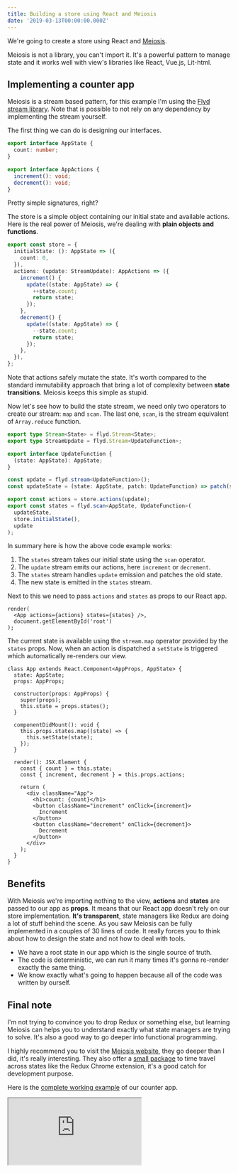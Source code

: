```yaml
---
title: Building a store using React and Meiosis
date: '2019-03-13T00:00:00.000Z'
---
```


We're going to create a store using React and [Meiosis](https://meiosis.js.org/).

Meiosis is not a library, you can't import it. It's a powerful pattern to manage state and it works well with view's libraries like React, Vue.js, Lit-html.

## Implementing a counter app

Meiosis is a stream based pattern, for this example I'm using the [Flyd stream library](https://github.com/paldepind/flyd). Note that is possible to not rely on any dependency by implementing the stream yourself.

The first thing we can do is designing our interfaces.

```typescript
export interface AppState {
  count: number;
}

export interface AppActions {
  increment(): void;
  decrement(): void;
}
```

Pretty simple signatures, right?

The store is a simple object containing our initial state and available actions. Here is the real power of Meiosis, we're dealing with **plain objects and functions**.

```typescript
export const store = {
  initialState: (): AppState => ({
    count: 0,
  }),
  actions: (update: StreamUpdate): AppActions => ({
    increment() {
      update((state: AppState) => {
        ++state.count;
        return state;
      });
    },
    decrement() {
      update((state: AppState) => {
        --state.count;
        return state;
      });
    },
  }),
};
```

Note that actions safely mutate the state. It's worth compared to the standard immutability approach that bring a lot of complexity between **state transitions**. Meiosis keeps this simple as stupid.

Now let's see how to build the state stream, we need only two operators to create our stream: `map` and `scan`. The last one, `scan`, is the stream equivalent of `Array.reduce` function.

```typescript
export type Stream<State> = flyd.Stream<State>;
export type StreamUpdate = flyd.Stream<UpdateFunction>;

export interface UpdateFunction {
  (state: AppState): AppState;
}

const update = flyd.stream<UpdateFunction>();
const updateState = (state: AppState, patch: UpdateFunction) => patch(state);

export const actions = store.actions(update);
export const states = flyd.scan<AppState, UpdateFunction>(
  updateState,
  store.initialState(),
  update
);
```

In summary here is how the above code example works:

1. The `states` stream takes our initial state using the `scan` operator.
2. The `update` stream emits our actions, here `increment` or `decrement`.
3. The `states` stream handles `update` emission and patches the old state.
4. The new state is emitted in the `states` stream.

Next to this we need to pass `actions` and `states` as props to our React app.

```tsx
render(
  <App actions={actions} states={states} />,
  document.getElementById('root')
);
```

The current state is available using the `stream.map` operator provided by the `states` props. Now, when an action is dispatched a `setState` is triggered which automatically re-renders our view.

```tsx
class App extends React.Component<AppProps, AppState> {
  state: AppState;
  props: AppProps;

  constructor(props: AppProps) {
    super(props);
    this.state = props.states();
  }

  componentDidMount(): void {
    this.props.states.map((state) => {
      this.setState(state);
    });
  }

  render(): JSX.Element {
    const { count } = this.state;
    const { increment, decrement } = this.props.actions;

    return (
      <div className="App">
        <h1>count: {count}</h1>
        <button className="increment" onClick={increment}>
          Increment
        </button>
        <button className="decrement" onClick={decrement}>
          Decrement
        </button>
      </div>
    );
  }
}
```

## Benefits

With Meiosis we're importing nothing to the view, **actions** and **states** are passed to our app as **props**. It means that our React app doesn't rely on our store implementation. **It's transparent**, state managers like Redux are doing a lot of stuff behind the scene. As you saw Meiosis can be fully implemented in a couples of 30 lines of code. It really forces you to think about how to design the state and not how to deal with tools.

- We have a root state in our app which is the single source of truth.
- The code is deterministic, we can run it many times it's gonna re-render exactly the same thing.
- We know exactly what's going to happen because all of the code was written by ourself.

## Final note

I'm not trying to convince you to drop Redux or something else, but learning Meiosis can helps you to understand exactly what state managers are trying to solve. It's also a good way to go deeper into functional programming.

I highly recommend you to visit the [Meiosis website](https://meiosis.js.org), they go deeper than I did, it's really interesting. They also offer a [small package](https://github.com/foxdonut/meiosis-tracer) to time travel across states like the Redux Chrome extension, it's a good catch for development purpose.

Here is the [complete working example](https://codesandbox.io/s/0193mp6kmp) of our counter app.

<iframe
  src="https://codesandbox.io/embed/0193mp6kmp?fontsize=14"
  class="iframe"
  title="Meiosis state pattern using React"
  allow="geolocation; microphone; camera; midi; vr; accelerometer; gyroscope; payment; ambient-light-sensor; encrypted-media; usb"
  sandbox="allow-modals allow-forms allow-popups allow-scripts allow-same-origin"
></iframe>
